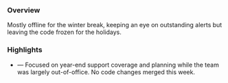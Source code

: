 ### Overview
Mostly offline for the winter break, keeping an eye on outstanding alerts but leaving the code frozen for the holidays.

### Highlights
- — Focused on year-end support coverage and planning while the team was largely out-of-office. No code changes merged this week.
